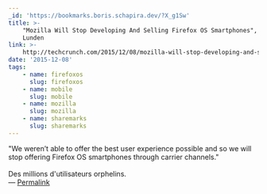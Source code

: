 ```yaml
---
_id: 'https://bookmarks.boris.schapira.dev/?X_g1Sw'
title: >-
    "Mozilla Will Stop Developing And Selling Firefox OS Smartphones", Ingrid
    Lunden
link: >-
    http://techcrunch.com/2015/12/08/mozilla-will-stop-developing-and-selling-firefox-os-smartphones/
date: '2015-12-08'
tags:
    - name: firefoxos
      slug: firefoxos
    - name: mobile
      slug: mobile
    - name: mozilla
      slug: mozilla
    - name: sharemarks
      slug: sharemarks
---
```


&quot;We weren’t able to offer the best user experience possible and so we will
stop offering Firefox OS smartphones through carrier channels.&quot;<br />
<br /> Des millions d'utilisateurs orphelins. <br>&#8212;
<a href="https://bookmarks.boris.schapira.dev/?X_g1Sw" title="Permalink">Permalink</a>
